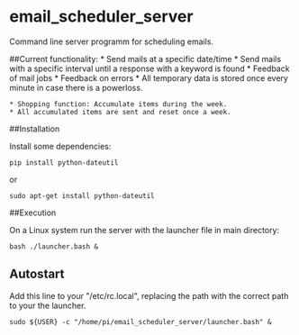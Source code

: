 # email_scheduler_server
Command line server programm for scheduling emails.

##Current functionality:
	* Send mails at a specific date/time
	* Send mails with a specific interval until a response with a keyword is found
	* Feedback of mail jobs
	* Feedback on errors
	* All temporary data is stored once every minute in case there is a powerloss.

	* Shopping function: Accumulate items during the week.
	* All accumulated items are sent and reset once a week. 


##Installation

Install some dependencies:

```
pip install python-dateutil
```

or

```
sudo apt-get install python-dateutil
```


##Execution

On a Linux system run the server with the launcher file in main directory:

```
bash ./launcher.bash &
```

## Autostart
Add this line to your "/etc/rc.local", replacing the path with the correct path to your the launcher.

```
sudo ${USER} -c "/home/pi/email_scheduler_server/launcher.bash" &
```
